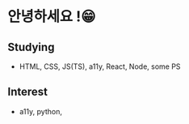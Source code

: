# 안녕하세요 !😁
## Studying
- HTML, CSS, JS(TS), a11y, React, Node, some PS

## Interest 
- a11y, python, 
